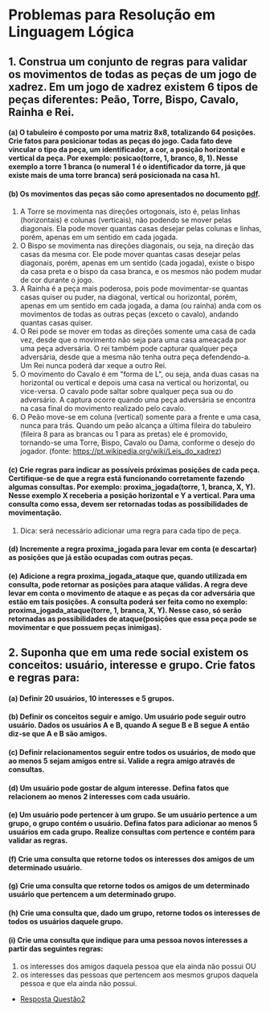 # Problemas para Resolução em Linguagem Lógica

## 1. Construa um conjunto de regras para validar os movimentos de todas as peças de um jogo de xadrez. Em um jogo de xadrez existem 6 tipos de peças diferentes: Peão, Torre, Bispo, Cavalo, Rainha e Rei.

#### (a) O tabuleiro é composto por uma matriz 8x8, totalizando 64 posições. Crie fatos para posicionar todas as peças do jogo. Cada fato deve vincular o tipo da peça, um identificador, a cor, a posição horizontal e vertical da peça. Por exemplo: posicao(torre, 1, branco, 8, 1). Nesse exemplo a torre 1 branca (o numeral 1 é o identificador da torre, já que existe mais de uma torre branca) será posicionada na casa h1.
#### (b) Os movimentos das peças são como apresentados no documento [pdf](https://github.com/MarconiBraga/PrologLP-2018/blob/master/Trabalho/pdf_atividade.pdf). 

1. A Torre se movimenta nas direções ortogonais, isto é, pelas linhas (horizontais) e colunas (verticais), não podendo se mover pelas diagonais. Ela pode mover quantas casas desejar pelas colunas e linhas, porém, apenas em um sentido em cada jogada.
2. O Bispo se movimenta nas direções diagonais, ou seja, na direção das casas da mesma cor. Ele pode mover quantas casas desejar pelas diagonais, porém, apenas em um sentido (cada jogada), existe o bispo da casa preta e o bispo da casa branca, e os mesmos não podem mudar de cor durante o jogo.
3. A Rainha é a peça mais poderosa, pois pode movimentar-se quantas casas quiser ou puder, na diagonal, vertical ou horizontal, porém, apenas em um sentido em cada jogada, a dama (ou rainha) anda com os movimentos de todas as outras peças (exceto o cavalo), andando quantas casas quiser.
4. O Rei pode se mover em todas as direções somente uma casa de cada vez, desde que o movimento não seja para uma casa ameaçada por uma peça adversária. O rei também pode capturar qualquer peça adversária, desde que a mesma não tenha outra peça defendendo-a. Um Rei nunca poderá dar xeque a outro Rei.
5. O movimento do Cavalo é em "forma de L", ou seja, anda duas casas na horizontal ou vertical e depois uma casa na vertical ou horizontal, ou vice-versa. O cavalo pode saltar sobre qualquer peça sua ou do adversário. A captura ocorre quando uma peça adversária se encontra na casa final do movimento realizado pelo cavalo.
6. O Peão move-se em coluna (vertical) somente para a frente e uma casa, nunca para trás. Quando um peão alcança a última fileira do tabuleiro (fileira 8 para as brancas ou 1 para as pretas) ele é promovido, tornando-se uma Torre, Bispo, Cavalo ou Dama, conforme o desejo do jogador. (fonte: https://pt.wikipedia.org/wiki/Leis_do_xadrez)

#### (c) Crie regras para indicar as possíveis próximas posições de cada peça. Certifique-se de que a regra está funcionando corretamente fazendo algumas consultas. Por exemplo: proxima_jogada(torre, 1, branca, X, Y). Nesse exemplo X receberia a posição horizontal e Y a vertical. Para uma consulta como essa, devem ser retornadas todas as possibilidades de movimentação.
1. Dica: será necessário adicionar uma regra para cada tipo de peça.
#### (d) Incremente a regra proxima_jogada para levar em conta (e descartar) as posições que já estão ocupadas com outras peças.
#### (e) Adicione a regra proxima_jogada_ataque que, quando utilizada em consulta, pode retornar as posições para ataque válidas. A regra deve levar em conta o movimento de ataque e as peças da cor adversária que estão em tais posições. A consulta poderá ser feita como no exemplo: proxima_jogada_ataque(torre, 1, branca, X, Y). Nesse caso, só serão retornadas as possibilidades de ataque(posições que essa peça pode se movimentar e que possuem peças inimigas).

## 2. Suponha que em uma rede social existem os conceitos: usuário, interesse e grupo. Crie fatos e regras para:

#### (a) Definir 20 usuários, 10 interesses e 5 grupos.
#### (b) Definir os conceitos seguir e amigo. Um usuário pode seguir outro usuário. Dados os usuários A e B, quando A segue B e B segue A então diz-se que A e B são amigos.
#### (c) Definir relacionamentos seguir entre todos os usuários, de modo que ao menos 5 sejam amigos entre si. Valide a regra amigo através de consultas.
#### (d) Um usuário pode gostar de algum interesse. Defina fatos que relacionem ao menos 2 interesses com cada usuário.
#### (e) Um usuário pode pertencer à um grupo. Se um usuário pertence a um grupo, o grupo contém o usuário. Defina fatos para adicionar ao menos 5 usuários em cada grupo. Realize consultas com pertence e contém para validar as regras.
#### (f) Crie uma consulta que retorne todos os interesses dos amigos de um determinado usuário.
#### (g) Crie uma consulta que retorne todos os amigos de um determinado usuário que pertencem a um determinado grupo.
#### (h) Crie uma consulta que, dado um grupo, retorne todos os interesses de todos os usuários daquele grupo.
#### (i) Crie uma consulta que indique para uma pessoa novos interesses a partir das seguintes regras:

1. os interesses dos amigos daquela pessoa que ela ainda não possui OU
2. os interesses das pessoas que pertencem aos mesmos grupos daquela pessoa e que ela ainda não possui.

* [Resposta Questão2](https://github.com/MarconiBraga/PrologLP-2018/blob/master/Trabalho/questao2.pl)
